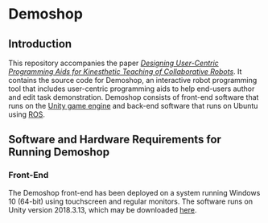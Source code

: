 # Demoshop

## Introduction
This repository accompanies the paper [*Designing User-Centric Programming Aids for Kinesthetic Teaching of Collaborative Robots*](https://intuitivecomputing.jhu.edu/publications/2021-ras-ajaykumar.pdf). It contains the source code for Demoshop, an interactive robot programming tool that includes user-centric programming aids to help end-users author and edit task demonstration. Demoshop consists of front-end software that runs on the [Unity game engine](https://unity.com/) and back-end software that runs on Ubuntu using [ROS](https://www.ros.org/). 

## Software and Hardware Requirements for Running Demoshop 

### Front-End
The Demoshop front-end has been deployed on a system running Windows 10 (64-bit) using touchscreen and regular monitors. The software runs on Unity version 2018.3.13, which may be downloaded [here](https://unity3d.com/get-unity/download/archive).

